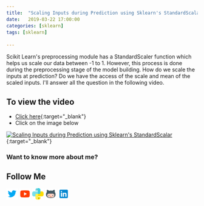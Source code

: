 ```yaml
---
title:  "Scaling Inputs during Prediction using Sklearn's StandardScalar"
date:   2019-03-22 17:00:00
categories: [sklearn]
tags: [sklearn]

---
```


Scikit Learn's preprocessing module has a StandardScaler function which helps us scale our data between -1 to 1. However, this process is done during the preprocessing stage of the model building. How do we scale the inputs at prediction? Do we have the access of the scale and mean of the scaled inputs. I'll answer all the question in the following video.


## To view the video
* [Click here](https://youtu.be/4zX-iBDRn38){:target="_blank"}
* Click on the image below

[![Scaling Inputs during Prediction using Sklearn's StandardScalar](http://img.youtube.com/vi/4zX-iBDRn38/0.jpg)](http://www.youtube.com/watch?v=4zX-iBDRn38){:target="_blank"}

### Want to know more about me?
## Follow Me
<a href="https://twitter.com/_bhaveshbhatt" target="_blank"><img class="ai-subscribed-social-icon" src="/assets/images/tw.png" width="30"></a>
<a href="https://www.youtube.com/bhaveshbhatt8791/" target="_blank"><img class="ai-subscribed-social-icon" src="/assets/images/ytb.png" width="30"></a>
<a href="https://www.youtube.com/PythonTricks/" target="_blank"><img class="ai-subscribed-social-icon" src="/assets/images/python_logo.png" width="30"></a>
<a href="https://github.com/bhattbhavesh91" target="_blank"><img class="ai-subscribed-social-icon" src="/assets/images/gthb.png" width="30"></a>
<a href="https://www.linkedin.com/in/bhattbhavesh91/" target="_blank"><img class="ai-subscribed-social-icon" src="/assets/images/lnkdn.png" width="30"></a>

